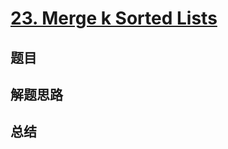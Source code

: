 # [23. Merge k Sorted Lists](https://leetcode.com/problems/merge-k-sorted-lists/)

## 题目


## 解题思路


## 总结


